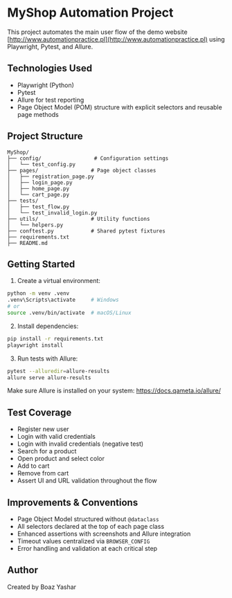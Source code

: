 # MyShop Automation Project

This project automates the main user flow of the demo website [http://www.automationpractice.pl](http://www.automationpractice.pl) using Playwright, Pytest, and Allure.

## Technologies Used

- Playwright (Python)
- Pytest
- Allure for test reporting
- Page Object Model (POM) structure with explicit selectors and reusable page methods

## Project Structure

```
MyShop/
├── config/                 # Configuration settings
│   └── test_config.py
├── pages/                 # Page object classes 
│   ├── registration_page.py
│   ├── login_page.py
│   ├── home_page.py
│   └── cart_page.py
├── tests/                 
│   ├── test_flow.py
│   └── test_invalid_login.py
├── utils/                 # Utility functions
│   └── helpers.py
├── conftest.py            # Shared pytest fixtures
├── requirements.txt
├── README.md
```

## Getting Started

1. Create a virtual environment:

```bash
python -m venv .venv
.venv\Scripts\activate     # Windows
# or
source .venv/bin/activate  # macOS/Linux
```

2. Install dependencies:

```bash
pip install -r requirements.txt
playwright install
```

3. Run tests with Allure:

```bash
pytest --alluredir=allure-results
allure serve allure-results
```

Make sure Allure is installed on your system: https://docs.qameta.io/allure/

## Test Coverage

- Register new user
- Login with valid credentials
- Login with invalid credentials (negative test)
- Search for a product
- Open product and select color
- Add to cart
- Remove from cart
- Assert UI and URL validation throughout the flow

## Improvements & Conventions

- Page Object Model structured without `@dataclass`
- All selectors declared at the top of each page class
- Enhanced assertions with screenshots and Allure integration
- Timeout values centralized via `BROWSER_CONFIG`
- Error handling and validation at each critical step

## Author

Created by Boaz Yashar
